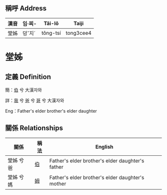 

## 稱呼 Address

漢音 | 임·찌- | Tâi-lô | Taiji
--- | --- | --- | --- 
堂姊 | 덩ˆ지ˊ | tông-tsí | tong3cee4 
# 堂姊
## 定義 Definition
簡：[伯](member10.md) 兮 大漢자와

詳：[我](member1.md) 兮 [爸](member2.md) 兮 [哥](member10.md) 兮 大漢자와

Eng：Father's elder brother's elder daughter

## 關係 Relationships

關係 | 稱法 | English
--- | --- | --- 
堂姊 兮 爸 | [伯](member10.md) | Father's elder brother's elder daughter's father
堂姊 兮 媽 | [姆](member33.md) | Father's elder brother's elder daughter's mother
